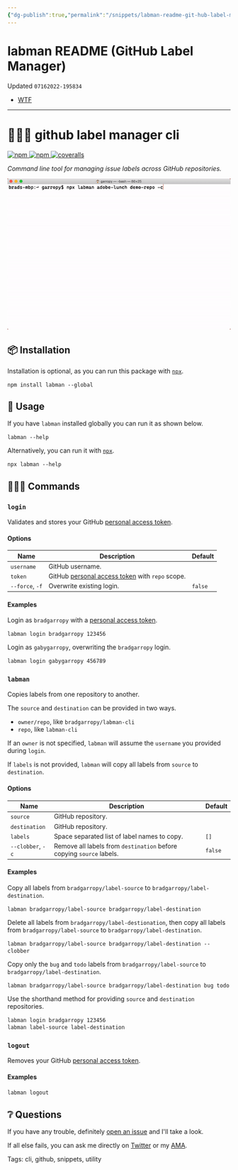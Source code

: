 ```yaml
---
{"dg-publish":true,"permalink":"/snippets/labman-readme-git-hub-label-manager/","dgHomeLink":true,"dgPassFrontmatter":false}
---
```


# labman README (GitHub Label Manager)
Updated `07162022-195834`

- [WTF](https://davidblue.wtf/drafts/D2B7200B-06E8-498E-8F4C-D0B0E5DF9D23.html)

---

# 👨🏼‍🔬 github label manager cli

<a href="https://www.npmjs.com/package/labman">
    <img alt="npm" src="https://img.shields.io/npm/v/labman.svg?style=flat-square">
</a>

<a href="https://www.npmjs.com/package/labman">
    <img alt="npm" src="https://img.shields.io/npm/dt/labman?style=flat-square">
</a>

<a href="https://coveralls.io/github/bradgarropy/labman-cli">
    <img alt="coveralls" src="https://img.shields.io/coveralls/github/bradgarropy/labman-cli?style=flat-square">
</a>

_Command line tool for managing issue labels across GitHub repositories._

![usage][gif]

## 📦 Installation

Installation is optional, as you can run this package with [`npx`][npx].

```
npm install labman --global
```

## 🥑 Usage

If you have `labman` installed globally you can run it as shown below.

```
labman --help
```

Alternatively, you can run it with [`npx`][npx].

```
npx labman --help
```

## 👨🏼‍🏫 Commands

### `login`

Validates and stores your GitHub [personal access token][token].

#### Options

| Name            | Description                                              | Default |
| --------------- | -------------------------------------------------------- | ------- |
| `username`      | GitHub username.                                         |         |
| `token`         | GitHub [personal access token][token] with `repo` scope. |         |
| `--force`, `-f` | Overwrite existing login.                                | `false` |

#### Examples

Login as `bradgarropy` with a [personal access token][token].

```
labman login bradgarropy 123456
```

Login as `gabygarropy`, overwriting the `bradgarropy` login.

```
labman login gabygarropy 456789
```

### `labman`

Copies labels from one repository to another.

The `source` and `destination` can be provided in two ways.

-   `owner/repo`, like `bradgarropy/labman-cli`
-   `repo`, like `labman-cli`

If an `owner` is not specified, `labman` will assume the `username` you provided during `login`.

If `labels` is not provided, `labman` will copy all labels from `source` to `destination`.

#### Options

| Name              | Description                                                          | Default |
| ----------------- | -------------------------------------------------------------------- | ------- |
| `source`          | GitHub repository.                                                   |         |
| `destination`     | GitHub repository.                                                   |         |
| `labels`          | Space separated list of label names to copy.                         | `[]`    |
| `--clobber`, `-c` | Remove all labels from `destination` before copying `source` labels. | `false` |

#### Examples

Copy all labels from `bradgarropy/label-source` to `bradgarropy/label-destination`.

```
labman bradgarropy/label-source bradgarropy/label-destination
```

Delete all labels from `bradgarropy/label-destionation`, then copy all labels from `bradgarropy/label-source` to `bradgarropy/label-destination`.

```
labman bradgarropy/label-source bradgarropy/label-destination --clobber
```

Copy only the `bug` and `todo` labels from `bradgarropy/label-source` to `bradgarropy/label-destination`.

```
labman bradgarropy/label-source bradgarropy/label-destination bug todo
```

Use the shorthand method for providing `source` and `destination` repositories.

```
labman login bradgarropy 123456
labman label-source label-destination
```

### `logout`

Removes your GitHub [personal access token][token].

#### Examples

```
labman logout
```

## ❔ Questions

If you have any trouble, definitely [open an issue][issue] and I'll take a look.

If all else fails, you can ask me directly on [Twitter][twitter] or my [AMA][ama].

[gif]: https://raw.githubusercontent.com/bradgarropy/labman-cli/master/usage.gif
[npx]: https://www.npmjs.com/package/npx
[token]: https://help.github.com/en/github/authenticating-to-github/creating-a-personal-access-token-for-the-command-line
[issue]: https://github.com/bradgarropy/labman-cli/issues
[twitter]: https://twitter.com/bradgarropy
[ama]: https://github.com/bradgarropy/ama

Tags:
  cli, github, snippets, utility